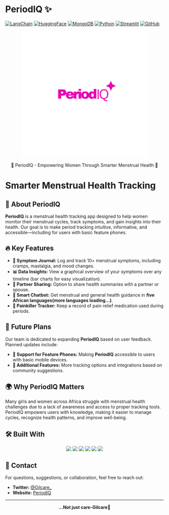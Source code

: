 # PeriodIQ ✨


[![LangChain](https://img.shields.io/badge/LangChain-00A3FF?style=for-the-badge&logo=LangChain&logoColor=white)](https://www.langchain.com/)
[![HuggingFace](https://img.shields.io/badge/HuggingFace-Model-FFCC00?style=for-the-badge&logo=Hugging%20Face&logoColor=white)](https://huggingface.co/)
[![MongoDB](https://img.shields.io/badge/MongoDB-Database-47A248?style=for-the-badge&logo=MongoDB&logoColor=white)](https://www.mongodb.com/)
[![Python](https://img.shields.io/badge/Python-3.10+-3776AB?style=for-the-badge&logo=Python&logoColor=white)](https://www.python.org/)
[![Streamlit](https://img.shields.io/badge/Streamlit-UI-E03B8B?style=for-the-badge&logo=Streamlit&logoColor=white)](https://streamlit.io/)
[![GitHub](https://img.shields.io/badge/GitHub-Code-181717?style=for-the-badge&logo=GitHub&logoColor=white)](https://github.com/)


<p align="center">
  <img src="6.png" alt="PeriodIQ" width="400">
</p>

<p align="center">
🌸 PeriodIQ - Empowering Women Through Smarter Menstrual Health 🌸
</p>

# Smarter Menstrual Health Tracking

## 🚀 About PeriodIQ 

**PeriodIQ** is a menstrual health tracking app designed to help women monitor their menstrual cycles, track symptoms, and gain insights into their health. Our goal is to make period tracking intuitive, informative, and accessible—including for users with basic feature phones.

## 🔥 Key Features

- **📝 Symptom Journal:** Log and track 10+ menstrual symptoms, including cramps, mastalgia, and mood changes.
- **📊 Data Insights:** View a graphical overview of your symptoms over any timeline (bar charts for easy visualization).
- **👥 Partner Sharing:** Option to share health summaries with a partner or spouse.
- **🤖 Smart Chatbot:** Get menstrual and general health guidance in **five African languages(more languages loading...)**.
- **💊 Painkiller Tracker:** Keep a record of pain relief medication used during periods.

## 🎯 Future Plans

Our team is dedicated to expanding **PeriodIQ** based on user feedback. Planned updates include:
- **📱 Support for Feature Phones:** Making **PeriodIQ** accessible to users with basic mobile devices.
- **📌 Additional Features:** More tracking options and integrations based on community suggestions.

## 🌍 Why PeriodIQ Matters

Many girls and women across Africa struggle with menstrual health challenges due to a lack of awareness and access to proper tracking tools. PeriodIQ empowers users with knowledge, making it easier to manage cycles, recognize health patterns, and improve well-being.

## 🛠️ Built With

<p align="center">
  <img src="https://img.shields.io/badge/LangChain-0055A5?style=for-the-badge&logo=langchain&logoColor=white">
  <img src="https://img.shields.io/badge/HuggingFace-FDCC00?style=for-the-badge&logo=huggingface&logoColor=black">
  <img src="https://img.shields.io/badge/MongoDB-4EA94B?style=for-the-badge&logo=mongodb&logoColor=white">
  <img src="https://img.shields.io/badge/Python-3776AB?style=for-the-badge&logo=python&logoColor=white">
  <img src="https://img.shields.io/badge/Streamlit-FF4B4B?style=for-the-badge&logo=streamlit&logoColor=white">
  <img src="https://img.shields.io/badge/GitHub-181717?style=for-the-badge&logo=github&logoColor=white">
</p>




## 📧 Contact
For questions, suggestions, or collaboration, feel free to reach out:
- **Twitter:** [@Gilcare_](https://x.com/Gilcare_?t=TBD_6_Y_s2yPBrjH5cP14A&s=08)
- **Website:** [PeriodIQ](https://periodiq.streamlit.app/)

---

<p align="center">
  <b>...Not just care-Gilcare💜</b>
</p>

